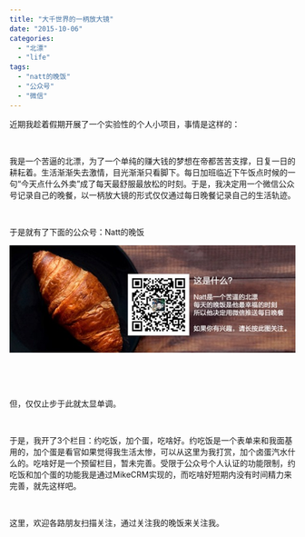 ```yaml
---
title: "大千世界的一柄放大镜"
date: "2015-10-06"
categories: 
  - "北漂"
  - "life"
tags: 
  - "natt的晚饭"
  - "公众号"
  - "微信"
---
```


近期我趁着假期开展了一个实验性的个人小项目，事情是这样的：

 

我是一个苦逼的北漂，为了一个单纯的赚大钱的梦想在帝都苦苦支撑，日复一日的耕耘着。生活渐渐失去激情，目光渐渐只看脚下。每日加班临近下午饭点时候的一句“今天点什么外卖”成了每天最舒服最放松的时刻。于是，我决定用一个微信公众号记录自己的晚餐，以一柄放大镜的形式仅仅通过每日晚餐记录自己的生活轨迹。

 

于是就有了下面的公众号：Natt的晚饭

![qcode](images/qcode2.jpg "qcode")

 

 

但，仅仅止步于此就太显单调。

 

于是，我开了3个栏目：约吃饭，加个蛋，吃啥好。约吃饭是一个表单来和我面基用的，加个蛋是看官如果觉得我生活太惨，可以从这里为我打赏，加个卤蛋汽水什么的。吃啥好是一个预留栏目，暂未完善。受限于公众号个人认证的功能限制，约吃饭和加个蛋的功能我是通过MikeCRM实现的，而吃啥好短期内没有时间精力来完善，就先这样吧。

 

这里，欢迎各路朋友扫描关注，通过关注我的晚饭来关注我。
